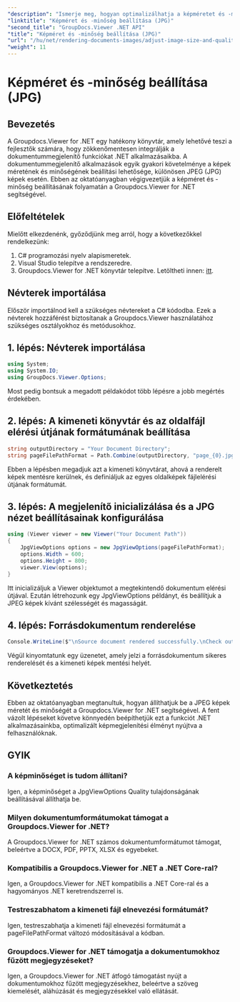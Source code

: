 ```yaml
---
"description": "Ismerje meg, hogyan optimalizálhatja a képméretet és -minőséget JPEG formátumban a Groupdocs.Viewer for .NET segítségével. Fokozza dokumentummegtekintési élményét."
"linktitle": "Képméret és -minőség beállítása (JPG)"
"second_title": "GroupDocs.Viewer .NET API"
"title": "Képméret és -minőség beállítása (JPG)"
"url": "/hu/net/rendering-documents-images/adjust-image-size-and-quality-jpg/"
"weight": 11
---
```


# Képméret és -minőség beállítása (JPG)

## Bevezetés
A Groupdocs.Viewer for .NET egy hatékony könyvtár, amely lehetővé teszi a fejlesztők számára, hogy zökkenőmentesen integrálják a dokumentummegjelenítő funkciókat .NET alkalmazásaikba. A dokumentummegjelenítő alkalmazások egyik gyakori követelménye a képek méretének és minőségének beállítási lehetősége, különösen JPEG (JPG) képek esetén. Ebben az oktatóanyagban végigvezetjük a képméret és -minőség beállításának folyamatán a Groupdocs.Viewer for .NET segítségével.
## Előfeltételek
Mielőtt elkezdenénk, győződjünk meg arról, hogy a következőkkel rendelkezünk:
1. C# programozási nyelv alapismeretek.
2. Visual Studio telepítve a rendszeredre.
3. Groupdocs.Viewer for .NET könyvtár telepítve. Letöltheti innen: [itt](https://releases.groupdocs.com/viewer/net/).

## Névterek importálása
Először importálnod kell a szükséges névtereket a C# kódodba. Ezek a névterek hozzáférést biztosítanak a Groupdocs.Viewer használatához szükséges osztályokhoz és metódusokhoz.
## 1. lépés: Névterek importálása
```csharp
using System;
using System.IO;
using GroupDocs.Viewer.Options;
```

Most pedig bontsuk a megadott példakódot több lépésre a jobb megértés érdekében.
## 2. lépés: A kimeneti könyvtár és az oldalfájl elérési útjának formátumának beállítása
```csharp
string outputDirectory = "Your Document Directory";
string pageFilePathFormat = Path.Combine(outputDirectory, "page_{0}.jpg");
```
Ebben a lépésben megadjuk azt a kimeneti könyvtárat, ahová a renderelt képek mentésre kerülnek, és definiáljuk az egyes oldalképek fájlelérési útjának formátumát.
## 3. lépés: A megjelenítő inicializálása és a JPG nézet beállításainak konfigurálása
```csharp
using (Viewer viewer = new Viewer("Your Document Path"))
{
    JpgViewOptions options = new JpgViewOptions(pageFilePathFormat);
    options.Width = 600;
    options.Height = 800;
    viewer.View(options);
}
```
Itt inicializáljuk a Viewer objektumot a megtekintendő dokumentum elérési útjával. Ezután létrehozunk egy JpgViewOptions példányt, és beállítjuk a JPEG képek kívánt szélességét és magasságát.
## 4. lépés: Forrásdokumentum renderelése
```csharp
Console.WriteLine($"\nSource document rendered successfully.\nCheck output in {outputDirectory}.");
```
Végül kinyomtatunk egy üzenetet, amely jelzi a forrásdokumentum sikeres renderelését és a kimeneti képek mentési helyét.

## Következtetés
Ebben az oktatóanyagban megtanultuk, hogyan állíthatjuk be a JPEG képek méretét és minőségét a Groupdocs.Viewer for .NET segítségével. A fent vázolt lépéseket követve könnyedén beépíthetjük ezt a funkciót .NET alkalmazásainkba, optimalizált képmegjelenítési élményt nyújtva a felhasználóknak.
## GYIK
### A képminőséget is tudom állítani?
Igen, a képminőséget a JpgViewOptions Quality tulajdonságának beállításával állíthatja be.
### Milyen dokumentumformátumokat támogat a Groupdocs.Viewer for .NET?
A Groupdocs.Viewer for .NET számos dokumentumformátumot támogat, beleértve a DOCX, PDF, PPTX, XLSX és egyebeket.
### Kompatibilis a Groupdocs.Viewer for .NET a .NET Core-ral?
Igen, a Groupdocs.Viewer for .NET kompatibilis a .NET Core-ral és a hagyományos .NET keretrendszerrel is.
### Testreszabhatom a kimeneti fájl elnevezési formátumát?
Igen, testreszabhatja a kimeneti fájl elnevezési formátumát a pageFilePathFormat változó módosításával a kódban.
### Groupdocs.Viewer for .NET támogatja a dokumentumokhoz fűzött megjegyzéseket?
Igen, a Groupdocs.Viewer for .NET átfogó támogatást nyújt a dokumentumokhoz fűzött megjegyzésekhez, beleértve a szöveg kiemelését, aláhúzását és megjegyzésekkel való ellátását.